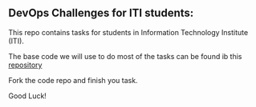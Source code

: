 ## DevOps Challenges for ITI students:

This repo contains tasks for students in Information Technology Institute (ITI).

The base code we will use to do most of the tasks can be found ib this [repository](https://github.com/MohamedMSaeed/DevOps-Challenge-Demo-Code)

Fork the code repo and finish you task.

Good Luck!